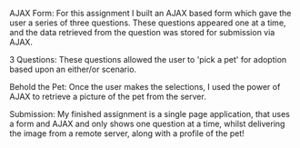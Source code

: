 AJAX Form: For this assignment I built an AJAX based form which gave the user a series of three questions. These questions appeared one at a time, and the data retrieved from the question was stored for submission via AJAX.

3 Questions: These questions allowed the user to 'pick a pet' for adoption based upon an either/or scenario.  

Behold the Pet: Once the user makes the selections, I used the power of AJAX to retrieve a picture of the pet from the server.

Submission: My finished assignment is a single page application, that uses a form and AJAX and only shows one question at a time, whilst delivering the image from a remote server, along with a profile of the pet!
